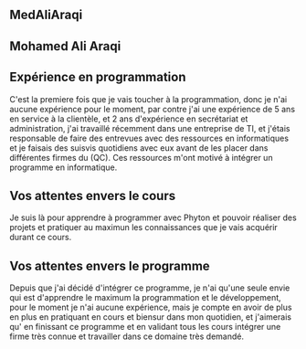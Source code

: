 ## MedAliAraqi
## Mohamed Ali Araqi
## Expérience en programmation
C'est la premiere fois que je vais toucher à la programmation, donc je n'ai aucune expérience pour le moment, par contre j'ai une expérience de 5 ans en service à la clientèle, et 2 ans d'expérience en secrétariat et administration, j'ai travaillé récemment dans une entreprise de TI, et j'étais responsable de faire des entrevues avec des ressources en informatiques et je faisais des suisvis quotidiens avec eux avant de les placer dans différentes firmes du (QC). Ces ressources m'ont motivé à intégrer un programme en informatique.

## Vos attentes envers le cours
Je suis là pour apprendre à programmer avec Phyton et pouvoir réaliser des projets et pratiquer au maximun les connaissances que je vais acquérir durant ce cours.

## Vos attentes envers le programme
Depuis que j'ai décidé d'intégrer ce programme, je n'ai qu'une seule envie qui est d'apprendre le maximum la programmation et le développement, pour le moment je n'ai aucune expérience, mais je compte en avoir de plus en plus en pratiquant en cours et biensur dans mon quotidien, et j'aimerais qu' en finissant ce programme et en validant tous les cours intégrer une firme très connue et travailler dans ce domaine très demandé.